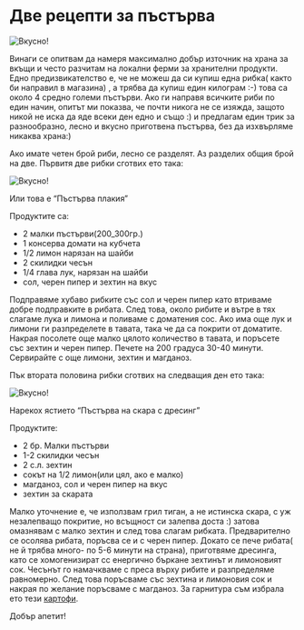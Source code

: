 # Две рецепти за пъстърва

![Вкусно!](/images/2018/10/95671E24-0A97-42DF-9DED-985947CAB9D1.jpeg "Да Ви е сладко!")

Винаги се опитвам да намеря максимално добър източник на храна за вкъщи и често разчитам на локални ферми за хранителни продукти. Едно предизвикателство е, че не можеш да си купиш една рибка( както би направил в магазина) , а трябва да купиш един килограм :-) това са около 4 средно големи пъстърви. Ако ги направя всичките риби по един начин, опитът ми показва, че почти никога не се изяжда, защото никой не иска да яде всеки ден едно и също :) и предлагам един трик за разнообразно, лесно и вкусно приготвена пъстърва, без да изхвърляме никаква храна:)

Ако имате четен брой риби, лесно се разделят. Аз разделих общия брой на две. Първитя две рибки сготвих ето така:

![Вкусно!](/images/2018/10/7EC65247-DF08-4677-8519-62708843F1F9.jpeg "Да Ви е сладко!")

Или това е “Пъстърва плакия”

Продуктите са:

<ul>
	<li>2 малки пъстърви(200_300гр.)</li>
	<li>1 консерва домати на кубчета</li>
	<li>1/2 лимон нарязан на шайби</li>
	<li>2 скилидки чесън</li>
	<li>1/4 глава лук, нарязан на шайби</li>
	<li>сол, черен пипер и зехтин на вкус</li>
</ul>

Подправяме хубаво рибките със сол и черен пипер като втриваме добре подправките в рибата. След това, около рибите и вътре в тях слагаме лука и лимона и поливаме с доматения сос. Ако има още лук и лимони ги разпределете в тавата, така че да са покрити от доматите. Накрая посолете още малко цялото количество в тавата, и поръсете със зехтин и черен пипер. Печете на 200 градуса 30-40 минути. Сервирайте с още лимони, зехтин и магданоз.

Пък втората половина рибки сготвих на следващия ден ето така:

![Вкусно!](/images/2018/10/B4E9B215-1F3A-4044-84B2-AA800C3D565B.jpeg "Да Ви е сладко!")

Нарекох ястието “Пъстърва на скара с дресинг”

Продуктите:

<ul>
	<li>2 бр. Малки пъстърви</li>
	<li>1-2 скилидки чесън</li>
	<li>2 с.л. зехтин</li>
	<li>сокът на 1/2 лимон(или цял, ако е малко)</li>
	<li>магданоз, сол и черен пипер на вкус</li>
	<li>зехтин за скарата</li>
</ul>

Малко уточнение е, че използвам грил тиган, а не истинска скара, с уж незалепващо покритие, но всъщност си залепва доста :) затова омазнявам с малко зехтин и след това слагам рибката. Предварително се осолява рибата, поръсва се и с черен пипер. Докато се пече рибата( не й трябва много- по 5-6 минути на страна), приготвяме дресинга, като се хомогенизират сс енергично бъркане зехтинът и лимоновият сок. Чесънът го намачкваме с преса върху рибите и разпределяме равномерно. След това поръсваме със зехтина и лимоновия сок и накрая по желание поръсваме с магданоз. За гарнитура съм избрала ето тези [картофи](2018-10-08-Печени-пържени-картофи.md).

Добър апетит!
